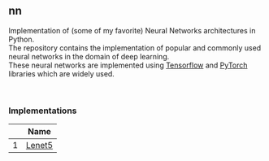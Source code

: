 ## **nn**
Implementation of (some of my favorite) Neural Networks architectures in Python. <br>
The repository contains the implementation of popular and commonly used neural networks in the domain of deep learning. <br>
These neural networks are implemented using [Tensorflow](https://www.tensorflow.org) and [PyTorch](https://pytorch.org) libraries which are widely used. <br>

<br>

### Implementations
| | Name |
| ------- | ----------- |
| 1 | [Lenet5](https://github.com/swarajpande4/nn/tree/main/Lenet5) | 
